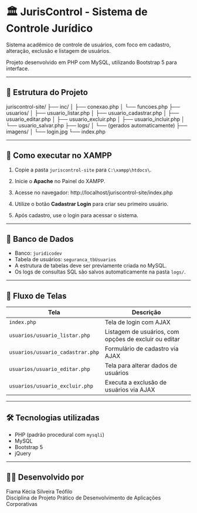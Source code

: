 # 🏛️ JurisControl - Sistema de Controle Jurídico

Sistema acadêmico de controle de usuários, com foco em cadastro, alteração, exclusão e listagem de usuários.

Projeto desenvolvido em PHP com MySQL, utilizando Bootstrap 5 para interface.

---

## 📂 Estrutura do Projeto

juriscontrol-site/
├── inc/
│ ├── conexao.php
│ └── funcoes.php
├── usuarios/
│ ├── usuario_listar.php
│ ├── usuario_cadastrar.php
│ ├── usuario_editar.php
│ ├── usuario_excluir.php
│ ├── usuario_incluir.php
│ └── usuario_salvar.php
├── logs/
│ └── (gerados automaticamente)
├── imagens/
│ └── login.jpg
└── index.php

---

## 🚀 Como executar no XAMPP

1. Copie a pasta `juriscontrol-site` para `C:\xampp\htdocs\`.
2. Inicie o **Apache** no Painel do XAMPP.
3. Acesse no navegador:
http://localhost/juriscontrol-site/index.php

4. Utilize o botão **Cadastrar Login** para criar seu primeiro usuário.
5. Após cadastro, use o login para acessar o sistema.

---

## 💾 Banco de Dados

- Banco: `juridicodev`
- Tabela de usuários: `seguranca_tbUsuarios`
- A estrutura de tabelas deve ser previamente criada no MySQL.
- Os logs de consultas SQL são salvos automaticamente na pasta `logs/`.

---

## 🔐 Fluxo de Telas

| Tela                       | Descrição                                         |
|----------------------------|---------------------------------------------------|
| `index.php`                 | Tela de login com AJAX                           |
| `usuarios/usuario_listar.php` | Listagem de usuários, com opções de excluir ou editar |
| `usuarios/usuario_cadastrar.php` | Formulário de cadastro via AJAX               |
| `usuarios/usuario_editar.php` | Tela para alterar dados de usuários            |
| `usuarios/usuario_excluir.php` | Executa a exclusão de usuários via AJAX       |

---

## 🛠 Tecnologias utilizadas

- PHP (padrão procedural com `mysqli`)
- MySQL
- Bootstrap 5
- jQuery

---

## 👨‍💻 Desenvolvido por

Fiama Kécia Silveira Teófilo  
Disciplina de Projeto Prático de Desenvolvimento de Aplicações Corporativas  
